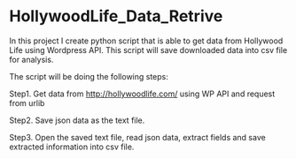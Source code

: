 # HollywoodLife_Data_Retrive
In this project I  create python script that is able to get data from Hollywood Life using Wordpress API. This script will save downloaded data into csv file for analysis.

The script will be doing the following steps:

Step1. Get data from http://hollywoodlife.com/ using WP API and request from urlib

Step2. Save json data as the text file.

Step3. Open the saved text file, read json data, extract fields and save extracted information into csv file.
